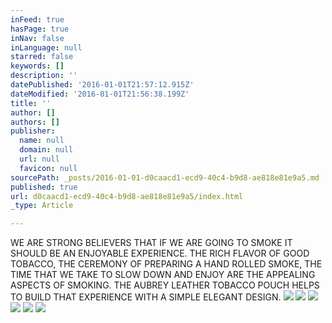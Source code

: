 ```yaml
---
inFeed: true
hasPage: true
inNav: false
inLanguage: null
starred: false
keywords: []
description: ''
datePublished: '2016-01-01T21:57:12.915Z'
dateModified: '2016-01-01T21:56:38.199Z'
title: ''
author: []
authors: []
publisher:
  name: null
  domain: null
  url: null
  favicon: null
sourcePath: _posts/2016-01-01-d0caacd1-ecd9-40c4-b9d8-ae818e81e9a5.md
published: true
url: d0caacd1-ecd9-40c4-b9d8-ae818e81e9a5/index.html
_type: Article

---
```

WE ARE STRONG BELIEVERS THAT IF WE ARE GOING TO SMOKE IT SHOULD BE AN ENJOYABLE EXPERIENCE. THE RICH FLAVOR OF GOOD TOBACCO, THE CEREMONY OF PREPARING A HAND ROLLED SMOKE, THE TIME THAT WE TAKE TO SLOW DOWN AND ENJOY ARE THE APPEALING ASPECTS OF SMOKING. THE AUBREY LEATHER TOBACCO POUCH HELPS TO BUILD THAT EXPERIENCE WITH A SIMPLE ELEGANT DESIGN.
![](https://the-grid-user-content.s3-us-west-2.amazonaws.com/16acc866-7b9d-4189-912a-d5277fb62972.jpg)
![](https://the-grid-user-content.s3-us-west-2.amazonaws.com/455e56e1-5202-404d-8cf7-64a8c2530ee2.jpg)
![](https://the-grid-user-content.s3-us-west-2.amazonaws.com/8f86a5ee-de84-4ad2-9f9a-0f87f51106eb.jpg)
![](https://the-grid-user-content.s3-us-west-2.amazonaws.com/816feea0-c4b3-47f7-b78e-54f8423d3a04.jpg)
![](https://the-grid-user-content.s3-us-west-2.amazonaws.com/572486d0-23d7-4b51-86e0-a8501f88b396.jpg)
![](https://the-grid-user-content.s3-us-west-2.amazonaws.com/0e67f2ff-812d-4c63-9703-d27833f8071a.jpg)
